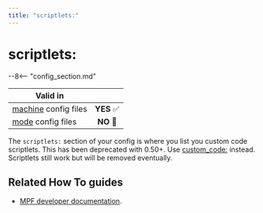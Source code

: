 ```yaml
---
title: "scriptlets:"
---
```


# scriptlets:


--8<-- "config_section.md"

| Valid in | |
|-----|:----:|
|[machine](instructions/machine_config.md) config files |**YES** :white_check_mark:|
|[mode](instructions/mode_config.md) config files|**NO** :no_entry_sign:|

The `scriptlets:` section of your config is where you list you custom
code scriptlets. This has been deprecated with 0.50+. Use
[custom_code:](custom_code.md) instead. Scriptlets still
work but will be removed eventually.

## Related How To guides

* [MPF developer
    documentation](http://developer.missionpinball.org/en/dev/code/machine_code.html).
